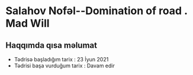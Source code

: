 
<h1><strong>Salahov Nofəl</strong>--Domination of road . Mad Will</h1>

<h2>Haqqımda qısa məlumat</h2>
    <ul>
        <li>
            Tədrisə başladığım tarix : 23 İyun 2021
        </li>
        <li>
            Tədrisi başa vurduğum tarix : Davam edir
        </li>
    </ul>
